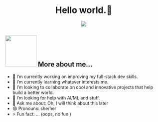 <h1 align="center"> Hello world.👋</h1>

<p align="center">
<!--   <a href="https://github.com/DenverCoder1/readme-typing-svg"> -->
    <img src="https://readme-typing-svg.herokuapp.com?color=E22FE4&width=380&height=45&lines=Greetings+Everyone+!;I+am+Debmitra;An+Open-Source+Enthusiast;Nice+To+Meet+You+...&center=true"></a>

</p>
<h2><img src="https://media.giphy.com/media/UcWiVE3np6ztbBJgZ9/giphy.gif" height="100" width="100"> More about me... </h2> 

- 🔭 I’m currently working on improving my full-stack dev skills.
- 🌱 I’m currently learning whatever interests me.
- 👯 I’m looking to collaborate on cool and innovative projects that help build a better world.
- 🤔 I’m looking for help with AI/ML and stuff.
- 💬 Ask me about: Oh, I will think about this later
- 😄 Pronouns: she/her
- ⚡ Fun fact: ... (oops, no fun )


